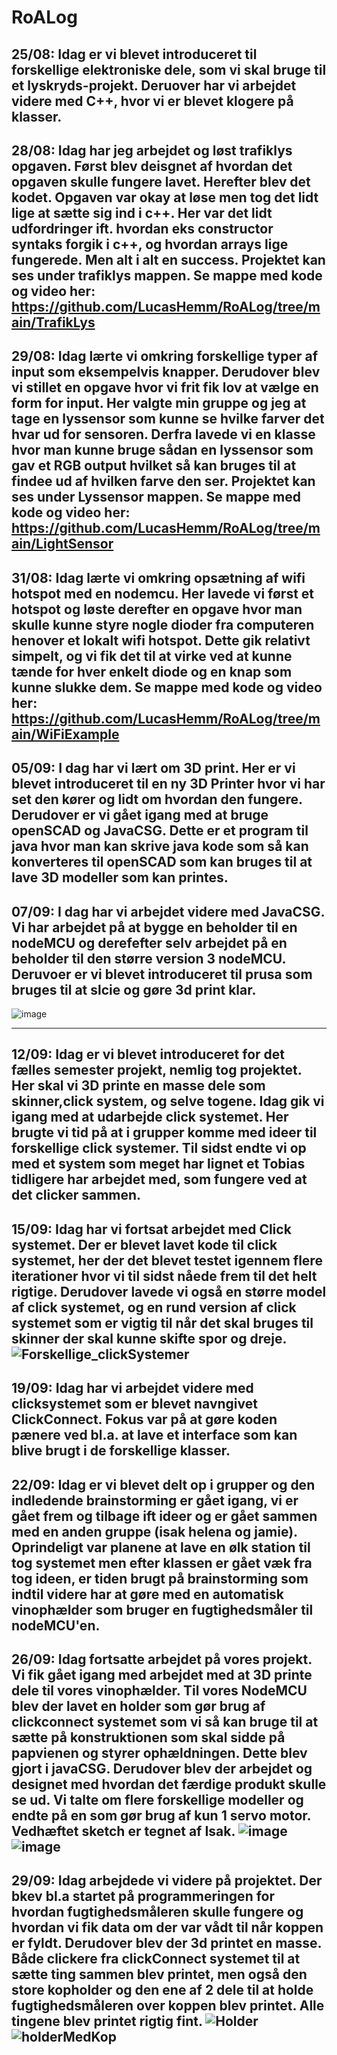 # RoALog

25/08:
Idag er vi blevet introduceret til forskellige elektroniske dele, som vi skal bruge til et lyskryds-projekt. Deruover har vi arbejdet videre med C++, hvor vi er blevet klogere på klasser.
------------------------------------------------------------------------------------------------------------------------------------------------------------------------------------------------------------
28/08:
Idag har jeg arbejdet og løst trafiklys opgaven. Først blev deisgnet af hvordan det opgaven skulle fungere lavet. Herefter blev det kodet. Opgaven var okay at løse men tog det lidt lige at sætte sig ind i c++. Her var det lidt udfordringer ift. hvordan eks constructor syntaks forgik i c++, og hvordan arrays lige fungerede. Men alt i alt en success.
Projektet kan ses under trafiklys mappen. Se mappe med kode og video her: https://github.com/LucasHemm/RoALog/tree/main/TrafikLys
------------------------------------------------------------------------------------------------------------------------------------------------------------------------------------------------------------
29/08:
Idag lærte vi omkring forskellige typer af input som eksempelvis knapper. Derudover blev vi stillet en opgave hvor vi frit fik lov at vælge en form for input. Her valgte min gruppe og jeg at tage en lyssensor som kunne se hvilke farver det hvar ud for sensoren. Derfra lavede vi en klasse hvor man kunne bruge sådan en lyssensor som gav et RGB output hvilket så kan bruges til at findee ud af hvilken farve den ser.
Projektet kan ses under Lyssensor mappen. Se mappe med kode og video her: https://github.com/LucasHemm/RoALog/tree/main/LightSensor
------------------------------------------------------------------------------------------------------------------------------------------------------------------------------------------------------------
31/08:
Idag lærte vi omkring opsætning af wifi hotspot med en nodemcu. Her lavede vi først et hotspot og løste derefter en opgave hvor man skulle kunne styre nogle dioder fra computeren henover et lokalt wifi hotspot.
Dette gik relativt simpelt, og vi fik det til at virke ved at kunne tænde for hver enkelt diode og en knap som kunne slukke dem. Se mappe med kode og video her: https://github.com/LucasHemm/RoALog/tree/main/WiFiExample
------------------------------------------------------------------------------------------------------------------------------------------------------------------------------------------------------------
05/09:
I dag har vi lært om 3D print. Her er vi blevet introduceret til en ny 3D Printer hvor vi har set den kører og lidt om hvordan den fungere. Derudover er vi gået igang med at bruge openSCAD og JavaCSG. Dette er et program til java hvor man kan skrive java kode som så kan konverteres til openSCAD som kan bruges til at lave 3D modeller som kan printes.
------------------------------------------------------------------------------------------------------------------------------------------------------------------------------------------------------------
07/09:
I dag har vi arbejdet videre med JavaCSG. Vi har arbejdet på at bygge en beholder til en nodeMCU og derefefter selv arbejdet på en beholder til den større version 3 nodeMCU. Deruvoer er vi blevet introduceret til prusa som bruges til at slcie og gøre 3d print klar.
-

![image](https://github.com/LucasHemm/RoALog/assets/99349701/15d8b589-4c43-4017-a84f-87a75b41e722)

------------------------------------------------------------------------------------------------------------------------------------------------------------------------------------------------------------
12/09:
Idag er vi blevet introduceret for det fælles semester projekt, nemlig tog projektet. Her skal vi 3D printe en masse dele som skinner,click system, og selve togene. Idag gik vi igang med at udarbejde click systemet. Her brugte vi tid på at i grupper komme med ideer til forskellige click systemer. Til sidst endte vi op med et system som meget har lignet et Tobias tidligere har arbejdet med, som fungere ved at det clicker sammen.
------------------------------------------------------------------------------------------------------------------------------------------------------------------------------------------------------------
15/09:
Idag har vi fortsat arbejdet med Click systemet. Der er blevet lavet kode til click systemet, her der det blevet testet igennem flere iterationer hvor vi til sidst nåede frem til det helt rigtige. Derudover lavede vi også en større model af click systemet, og en rund version af click systemet som er vigtig til når det skal bruges til skinner der skal kunne skifte spor og dreje.
![Forskellige_clickSystemer](https://github.com/LucasHemm/RoALog/assets/99349701/cb54552b-86ad-41d7-abb6-9c8c98c344ac)
------------------------------------------------------------------------------------------------------------------------------------------------------------------------------------------------------------
19/09:
Idag har vi arbejdet videre med clicksystemet som er blevet navngivet ClickConnect. Fokus var på at gøre koden pænere ved bl.a. at lave et interface som kan blive brugt i de forskellige klasser.
------------------------------------------------------------------------------------------------------------------------------------------------------------------------------------------------------------
22/09:
Idag er vi blevet delt op i grupper og den indledende brainstorming er gået igang, vi er gået frem og tilbage ift ideer og er gået sammen med en anden gruppe (isak helena og jamie). Oprindeligt var planene at lave en ølk station til tog systemet men efter klassen er gået væk fra tog ideen, er tiden brugt på brainstorming som indtil videre har at gøre med en automatisk vinophælder som bruger en fugtighedsmåler til nodeMCU'en.
------------------------------------------------------------------------------------------------------------------------------------------------------------------------------------------------------------
26/09:
Idag fortsatte arbejdet på vores projekt. Vi fik gået igang med arbejdet med at 3D printe dele til vores vinophælder. Til vores NodeMCU blev der lavet en holder som gør brug af clickconnect systemet som vi så kan bruge til at sætte på konstruktionen som skal sidde på papvienen og styrer ophældningen. Dette blev gjort i javaCSG. Derudover blev der arbejdet og designet med hvordan det færdige produkt skulle se ud. Vi talte om flere forskellige modeller og endte på en som gør brug af kun 1 servo motor. Vedhæftet sketch er tegnet af Isak.
![image](https://github.com/LucasHemm/RoALog/assets/99349701/4adc6742-2485-4034-9764-861ffb98e527)
![image](https://github.com/LucasHemm/RoALog/assets/99349701/8c3b4453-faa7-487e-8d91-747e9ca8f615)
------------------------------------------------------------------------------------------------------------------------------------------------------------------------------------------------------------
29/09:
Idag arbejdede vi videre på projektet. Der bkev bl.a startet på programmeringen for hvordan fugtighedsmåleren skulle fungere og hvordan vi fik data om der var vådt til når koppen er fyldt. Derudover blev der 3d printet en masse. Både clickere fra clickConnect systemet til at sætte ting sammen blev printet, men også den store kopholder og den ene af 2 dele til at holde fugtighedsmåleren over koppen blev printet. Alle tingene blev printet rigtig fint.
![Holder](https://github.com/LucasHemm/RoALog/assets/99349701/d139ca3c-b008-44eb-998b-9169e09ae55e)
![holderMedKop](https://github.com/LucasHemm/RoALog/assets/99349701/3026679a-85c9-40da-82ce-424710eb07b1)
------------------------------------------------------------------------------------------------------------------------------------------------------------------------------------------------------------

